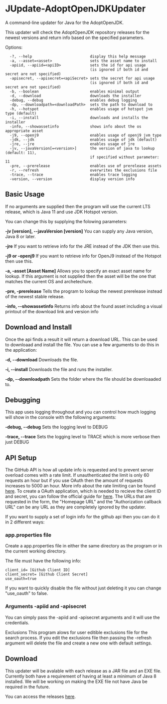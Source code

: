 # JUpdate-AdoptOpenJDKUpdater
A command-line updater for Java for the AdoptOpenJDK.

This updater will check the AdoptOpenJDK repository releases for the newest versions and return info based on the specified parameters.

Options:
```
  -?, --help                          display this help message
  -a, --asset=<asset>                 sets the asset name to install
  -apiid, --apiid=<apiID>             sets the id for api usage
                                      (is ignored if both id and secret are not specified)
  -apisecret, --apisecret=<apiSecret> sets the secret for api usage
                                      (is ignored if both id and secret are not specified)
  -b, --boolean                       enables minimal output
  -d, --download                      downloads the installer
  -debug, --debug                     enables debug logging
  -dp, --downloadpath=<downloadPath>  sets the path to download to
  -h, --hotspot                       enables usage of hotspot jvm type (default)
  -i, --install                       downloads and installs the installer
  -info, --showassetinfo              shows info about the os appropriate asset
  -j9, --openj9                       enables usage of openj9 jvm type
  -jdk, --jdk                         enables usage of jdk (default)
  -jre, --jre                         enables usage of jre
  -jv, --javaVersion[=<version>]      the version of java to lookup (default: 11),
                                      if specified without parameter: 11
  -pre, --prerelease                  enables use of prerelease assets
  -r, --refresh                       overwrites the exclusions file
  -trace, --trace                     enables trace logging
  -version, --version                 display version info
```
      
## Basic Usage
If no arguments are supplied then the program will use the current LTS release, which is Java 11 and use JDK Hotspot version.

You can change this by supplying the folowing parameters:

**-jv [version], --javaVersion [version]**
You can supply any Java version, Java 8 or later.

**-jre**
If you want to retrieve info for the JRE instead of the JDK then use this.

**-j9 or -openj9**
If you want to retrieve info for OpenJ9 instead of the Hotspot then use this.

**-a, -asset [Asset Name]**
Allows you to specify an exact asset name for lookup. If this argument is not supplied then the asset will be the one that matches the current OS and archetechure.

**-pre, -prerelease**
Tells the program to lookup the newest prerelease instead of the newest stable release.

**-info, --showassetinfo**
Returns info about the found asset including a visual printout of the download link and version info

## Download and Install
Once the api finds a result it will return a download URL. This can be used to downloaad and install the file.
You can use a few arguments to do this in the application:

**-d, --download**
Downloads the file.

**-i, --install**
Downloads the file and runs the installer.

**-dp, --downloadpath**
Sets the folder where the file should be downloaaded to.

## Debugging

This app uses logging throughout and you can control how much logging will show in the console with the following arguments:

**-debug, --debug**
Sets the logging level to DEBUG

**-trace, --trace**
Sets the logging level to TRACE which is more verbose then just DEBUG


## API Setup
The GitHub API is how all update info is requested and to prevent server overload comes with a rate
limit. If unauthenticated the limit is only 60 requests an hour but if you use OAuth then the amount of requests
increases to 5000 an hour. More info about the rate limiting can be found [here](https://developer.github.com/v3/#rate-limiting).
To create a OAuth application, which is needed to recieve the client ID and secret, you can follow the official
guide for [here](https://developer.github.com/apps/building-oauth-apps/creating-an-oauth-app/). The URLs that
are requested in the form, the "Homepage URL" and the "Authorization callback URL" can be any URL as
they are completely ignored by the updater.

If you want to supply a set of login info for the github api then you can do it in 2 different ways:

### app.properties file
Create a app.properties file in either the same directory as the program or in the current working directory.

The file must have the following info:

```
client_id= [Github Client ID]
client_secret= [Github Client Secret]
use_oauth=true
```

If you want to quickly disable the file without just deleting it you can change "use_oauth" to false.

### Arguments -apiid and -apisecret

You can simply pass the -apiid and -apisecret arguments and it will use the credentials.

Exclusions
This program alows for user editible exclusions file for the search process.
If you edit the exclusions file then passing the -refresh argument will delete the file and create a new one with default settings.

## Download

This updater will be avalable with each release as a JAR file and an EXE file.
Currently both have a requirement of having at least a minimum of Java 8 installed.
We will be working on making the EXE file not have Java be required in the future.

You can access the releases [here](https://github.com/JGCompTech/JUpdate-AdoptOpenJDKUpdater/releases).
